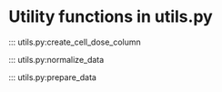 # Utility functions in utils.py

::: utils.py:create_cell_dose_column

::: utils.py:normalize_data

::: utils.py:prepare_data